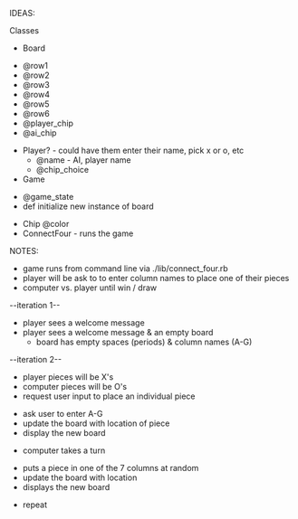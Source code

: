 IDEAS:


Classes
* Board
 - @row1
 - @row2
 - @row3
 - @row4
 - @row5
 - @row6
 - @player_chip
 - @ai_chip

* Player? - could have them enter their name, pick x or o, etc
  - @name - AI, player name
  - @chip_choice
* Game
 - @game_state
 - def initialize
      new instance of board
* Chip
  @color
* ConnectFour - runs the game

NOTES:
 * game runs from command line via ./lib/connect_four.rb
 * player will be ask to to enter column names to place one of their pieces
 * computer vs. player until win / draw

 --iteration 1--
 * player sees a welcome message
 * player sees a welcome message & an empty board
    - board has empty spaces (periods) & column names (A-G)

--iteration 2--
 * player pieces will be X's
 * computer pieces will be O's
 * request user input to place an individual piece
  - ask user to enter A-G
  - update the board with location of piece
  - display the new board
 * computer takes a turn
  - puts a piece in one of the 7 columns at random
  - update the board with location
  - displays the new board
  * repeat
